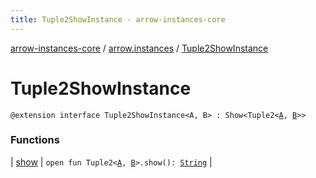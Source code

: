 ```yaml
---
title: Tuple2ShowInstance - arrow-instances-core
---
```


[arrow-instances-core](../../index.html) / [arrow.instances](../index.html) / [Tuple2ShowInstance](./index.html)

# Tuple2ShowInstance

`@extension interface Tuple2ShowInstance<A, B> : Show<Tuple2<`[`A`](index.html#A)`, `[`B`](index.html#B)`>>`

### Functions

| [show](show.html) | `open fun Tuple2<`[`A`](index.html#A)`, `[`B`](index.html#B)`>.show(): `[`String`](https://kotlinlang.org/api/latest/jvm/stdlib/kotlin/-string/index.html) |

